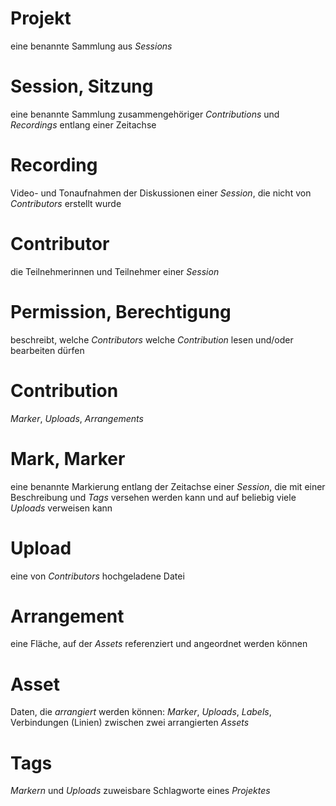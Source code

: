 # Projekt
eine benannte Sammlung aus *Sessions*

# Session, Sitzung
eine benannte Sammlung zusammengehöriger *Contributions* und *Recordings* entlang einer Zeitachse

# Recording
Video- und Tonaufnahmen der Diskussionen einer *Session*, die nicht von *Contributors* erstellt wurde

# Contributor
die Teilnehmerinnen und Teilnehmer einer *Session*

# Permission, Berechtigung
beschreibt, welche *Contributors* welche *Contribution* lesen und/oder bearbeiten dürfen

# Contribution
*Marker*, *Uploads*, *Arrangements*

# Mark, Marker
eine benannte Markierung entlang der Zeitachse einer *Session*, die mit einer Beschreibung und *Tags* versehen werden kann und auf beliebig viele *Uploads* verweisen kann

# Upload
eine von *Contributors* hochgeladene Datei

# Arrangement
eine Fläche, auf der *Assets* referenziert und angeordnet werden können

# Asset
Daten, die *arrangiert* werden können: *Marker*, *Uploads*, *Labels*, Verbindungen (Linien) zwischen zwei arrangierten *Assets*

# Tags
*Markern* und *Uploads* zuweisbare Schlagworte eines *Projektes*

